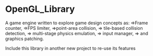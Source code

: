 # OpenGL_Library
A game engine written to explore game design concepts as: 
=>Frame counter, 
=>FPS limiter, 
=>point-area collision,
=> tile-based collision detection,
=> multi-stage physics emulation,
=> input manager,
=> and graphics patching. 

Include this library in another new project to re-use its features
